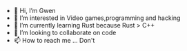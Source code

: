 - 👋 Hi, I’m Gwen
- 👀 I’m interested in Video games,programming and hacking
- 🌱 I’m currently learning Rust because Rust > C++
- 💞️ I’m looking to collaborate on code
- 📫 How to reach me ... Don't 

<!---
AWild-Gwen/AWild-Gwen is a ✨ special ✨ repository because its `README.md` (this file) appears on your GitHub profile.
You can click the Preview link to take a look at your changes.
--->
